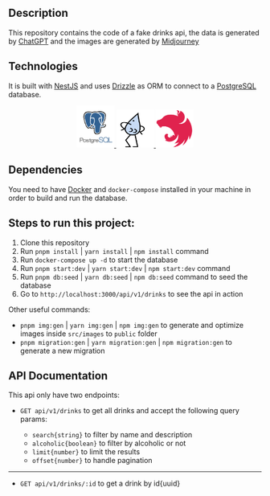 ## Description

This repository contains the code of a fake drinks api, the data is generated by [ChatGPT](https://chat.openai.com/) and the images are generated by [Midjourney](https://www.midjourney.com/)

## Technologies

It is built with [NestJS](https://nestjs.com/) and uses [Drizzle](https://orm.drizzle.team/) as ORM to connect to a [PostgreSQL](https://www.postgresql.org/) database.

<p align="center">
  <a href="https://www.postgresql.org/" target="blank">
    <img src="github/assets/postgres-logo.png" width="75" alt="Postgres Logo" />
  </a>
    <a href="https://orm.drizzle.team/" target="blank">
    <img src="github/assets/drizzle-logo.png" width="75" height="75" alt="Drizzle Logo" />
  </a>
  <a href="http://nestjs.com/" target="blank">
    <img src="github/assets/nestjs-logo.svg" width="75" height="75" alt="Nestjs Logo" />
  </a>
</p>

## Dependencies

You need to have [Docker](https://www.docker.com/) and `docker-compose` installed in your machine in order to build and run the database.

## Steps to run this project:

1. Clone this repository
2. Run `pnpm install` | `yarn install` | `npm install` command
3. Run `docker-compose up -d` to start the database
4. Run `pnpm start:dev` | `yarn start:dev` | `npm start:dev` command
5. Run `pnpm db:seed` | `yarn db:seed` | `npm db:seed` command to seed the database
6. Go to `http://localhost:3000/api/v1/drinks` to see the api in action

Other useful commands:

- `pnpm img:gen` | `yarn img:gen` | `npm img:gen` to generate and optimize images inside `src/images` to `public` folder
- `pnpm migration:gen` | `yarn migration:gen` | `npm migration:gen` to generate a new migration

## API Documentation

This api only have two endpoints:

- `GET api/v1/drinks` to get all drinks and accept the following query params:

  - `search{string}` to filter by name and description
  - `alcoholic{boolean}` to filter by alcoholic or not
  - `limit{number}` to limit the results
  - `offset{number}` to handle pagination

---

- `GET api/v1/drinks/:id` to get a drink by id{uuid}
